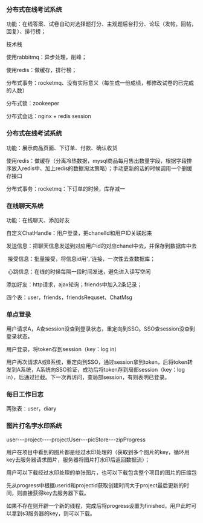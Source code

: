 ### 分布式在线考试系统

功能：在线答案、试卷自动对选择题打分、主观题后台打分、论坛（发帖，回帖，回复）、排行榜；

技术栈

使用rabbitmq：异步处理，削峰；

使用redis：做缓存，排行榜；

分布式事务：rocketmq、没有实际意义（每生成一份成绩，都修改试卷的已完成的人数）

分布式锁：zookeeper

分布式会话：nginx + redis session



### 分布式在线考试系统

功能：展示商品页面、下订单、付款、确认收货

使用redis：做缓存（分离冷热数据，mysql商品每月售出数量字段，根据字段排序放入redis中、加上redis的数据淘汰策略）；手动更新的话的时候调用一个删缓存接口

分布式事务：rocketmq：下订单的时候，库存减一



### 在线聊天系统

功能：在线聊天、添加好友

自定义ChatHandle：用户登录，把chanelId和用户ID关联起来

​									 发送信息：把聊天信息发送到对应用户id的对应chanel中去，并保存到数据库中去

​									 接受信息：批量接受，将信息id用‘，’连接，一次性去查数据库；

​									 心跳信息：在线的时候每隔一段时间发送，避免进入读写空闲

添加好友：http请求，ajax轮询；friends中加入2条记录；

四个表：user，friends，friendsRequset、ChatMsg



### 单点登录

用户请求A，A查session没查到登录状态，重定向到SSO。SSO查session没查到登录状态。

用户登录，将token存到session（key：log in）

用户再次请求A或B系统，重定向到SSO，通过session拿到token，后将token转发到A系统，A系统向SSO验证，成功后将token存到局部session（key：log in），后通过拦截。下一次再访问，查局部session，有则表明已登录。



### 每日工作日志

两张表：user，diary

### 图片打名字水印系统

user---project----projectUser---picStore---zipProgress

用户在项目中看到的图片都是经过水印处理的（获取到多个图片的key，循环用key去服务器请求图片，服务器将图片打水印后返回数据流）；

用户可以下载经过水印处理的单张图片，也可以下载包含整个项目的图片的压缩包

先从progress中根据userid和projectid获取创建时间大于project最后更新的时间，则直接获得key去服务器下载。

如果不存在则开辟一个新的线程，完成后将progress设置为finished，用户此时可以拿到s3服务器的key，则可以下载。